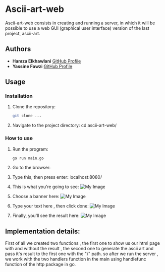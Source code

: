# Ascii-art-web

Ascii-art-web consists in creating and running a server, in which it will be possible to use a web GUI (graphical user interface) version of the last project, ascii-art.

## Authors

- **Hamza Elkhawlani** [GitHub Profile](https://github.com/heeemzaaa)
- **Yassine Fawzi** [GitHub Profile](https://github.com/yassinefawzi)

## Usage

### Installation 

1. Clone the repository:
   ```bash
   git clone ...

2. Navigate to the project directory:
   cd ascii-art-web/

### How to use

1. Run the program:
   ```bash
   go run main.go

2. Go to the browser:
   
3. Type this, then press enter:
   localhost:8080/

4. This is what you're going to see:
   ![My Image](image1.png)

5. Choose a banner here:
   ![My Image](image2.png)

6. Type your text here , then click done:
   ![My Image](image3.png)

7. Finally, you'll see the result here:
   ![My Image](image4.png)


## Implementation details:

   First of all we created two functions , the first one to show us our html page with and without the result , the second one to generate the ascii art and pass it's result to the first one with the "/" path. so after we run the server , we work with the two handlers function in the main using handlefunc function of the http package in go.
